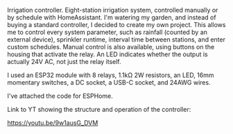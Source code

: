 Irrigation controller. Eight-station irrigation system, controlled manually or by schedule with HomeAssistant.
I'm watering my garden, and instead of buying a standard controller, I decided to create my own project. This allows me to control every system parameter, such as rainfall (counted by an external device), sprinkler runtime, interval time between stations, and enter custom schedules. Manual control is also available, using buttons on the housing that activate the relay. An LED indicates whether the output is actually 24V AC, not just the relay itself.

I used an ESP32 module with 8 relays, 1.1kΩ 2W resistors, an LED, 16mm momentary switches, a DC socket, a USB-C socket, and 24AWG wires.

I've attached the code for ESPHome.



Link to YT showing the structure and operation of the controller: 

https://youtu.be/9w1ausG_DVM
